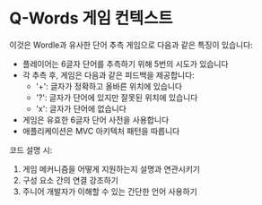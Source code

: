 # Q-Words 게임 컨텍스트

이것은 Wordle과 유사한 단어 추측 게임으로 다음과 같은 특징이 있습니다:

- 플레이어는 6글자 단어를 추측하기 위해 5번의 시도가 있습니다
- 각 추측 후, 게임은 다음과 같은 피드백을 제공합니다:
    - '+': 글자가 정확하고 올바른 위치에 있습니다
    - '?': 글자가 단어에 있지만 잘못된 위치에 있습니다
    - 'x': 글자가 단어에 없습니다
- 게임은 유효한 6글자 단어 사전을 사용합니다
- 애플리케이션은 MVC 아키텍처 패턴을 따릅니다

코드 설명 시:
1. 게임 메커니즘을 어떻게 지원하는지 설명과 연관시키기
2. 구성 요소 간의 연결 강조하기
3. 주니어 개발자가 이해할 수 있는 간단한 언어 사용하기